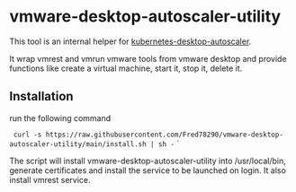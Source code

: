 # vmware-desktop-autoscaler-utility

This tool is an internal helper for [kubernetes-desktop-autoscaler](https://github.com/Fred78290/kubernetes-desktop-autoscaler).

It wrap vmrest and vmrun vmware tools from vmware desktop and provide functions like create a virtual machine, start it, stop it, delete it.

## Installation

run the following command

`
curl -s https://raw.githubusercontent.com/Fred78290/vmware-desktop-autoscaler-utility/main/install.sh | sh -`
`

The script will install vmware-desktop-autoscaler-utility into /usr/local/bin, generate certificates and install the service to be launched on login. It also install vmrest service.

